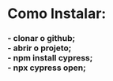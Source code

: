 <h1>Como Instalar:</h1>

<h3>
- clonar o github;<br>
- abrir o projeto;<br>
- npm install cypress;<br>
- npx cypress open;<br>
</h3>
